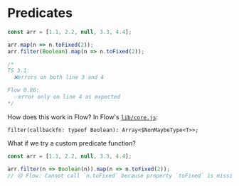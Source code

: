 # Predicates

```javascript
const arr = [1.1, 2.2, null, 3.3, 4.4];

arr.map(n => n.toFixed(2));
arr.filter(Boolean).map(n => n.toFixed(2));

/*
TS 3.1:
  ❌errors on both line 3 and 4

Flow 0.86:
  ✅error only on line 4 as expected
*/
```

How does this work in Flow? In Flow's [`lib/core.js`](https://github.com/facebook/flow/blob/master/lib/core.js):

```
filter(callbackfn: typeof Boolean): Array<$NonMaybeType<T>>;
```

What if we try a custom predicate function?

```javascript
const arr = [1.1, 2.2, null, 3.3, 4.4];

arr.filter(n => Boolean(n)).map(n => n.toFixed(2));
// 😢 Flow: Cannot call `n.toFixed` because property `toFixed` is missing in null [1].
```
